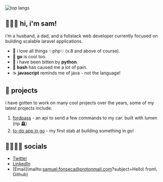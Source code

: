 <img src="https://github-readme-stats.vercel.app/api/top-langs/?username=samuel-fonseca&layout=compact&theme=transparent" alt="top langs" />

## 🧑🏽‍🚀 hi, i'm sam!

i'm a husband, a dad, and a fullstack web developer currently focused on building scalable laravel applications.

- 🐘 i love all things ✨php✨ (v.8 and above of course).
- 🦫 **go** is cool too.
- 🐍 i have been bitten by **python**.
- 💾 **bash** has caused me a lot of pain.
- ☕️ **javascript** reminds me of java - not the language!

## 🔭 projects

i have gotten to work on many cool projects over the years, some of my latest projects include:

1. [fordpass](https://github.com/samuel-fonseca/fordpass) -  an api to send a few commands to my car. built with lumen (rip 🪦)
2. [to-do app in go](https://github.com/samuel-fonseca/task-manager-api) - my first stab at building something in go!

## 🫸🏼🫷🏼 socials

- [Twitter](https://x.com/oneofthesamuels)
- [LinkedIn](https://www.linkedin.com/in/sam-fonseca/)
- [Email](mailto:samuel.fonseca@protonmail.com?subject=Hello\ from\ Github)

<!--
**samuel-fonseca/samuel-fonseca** is a ✨ _special_ ✨ repository because its `README.md` (this file) appears on your GitHub profile.

Here are some ideas to get you started:

- 🔭 I’m currently working on ...
- 🌱 I’m currently learning ...
- 👯 I’m looking to collaborate on ...
- 🤔 I’m looking for help with ...
- 💬 Ask me about ...
- 📫 How to reach me: ...
- 😄 Pronouns: ...
- ⚡ Fun fact: ...
-->

